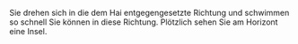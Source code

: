 Sie drehen sich in die dem Hai entgegengesetzte Richtung und schwimmen so schnell Sie können in diese Richtung. Plötzlich sehen Sie am Horizont eine Insel.